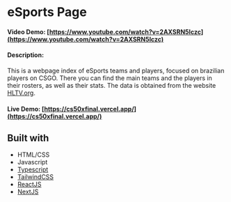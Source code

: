 # eSports Page

#### Video Demo:  [https://www.youtube.com/watch?v=2AXSRN5Iczc](https://www.youtube.com/watch?v=2AXSRN5Iczc)
#### Description:
This is a webpage index of eSports teams and players, focused on brazilian players on CSGO. There you can find the main teams and the players in their rosters, as well as their stats. The data is obtained from the website [HLTV.org](https://hltv.org/).

#### Live Demo: [https://cs50xfinal.vercel.app/](https://cs50xfinal.vercel.app/)

## Built with

- HTML/CSS
- Javascript
- [Typescript](https://www.typescriptlang.org/)
- [TailwindCSS](https://tailwindcss.com)
- [ReactJS](https://https://reactjs.org/)
- [NextJS](https://nextjs.org/)
